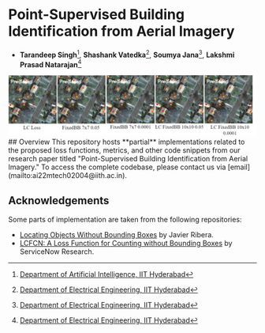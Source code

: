 # Point-Supervised Building Identification from Aerial Imagery
- **Tarandeep Singh**[^1], **Shashank Vatedka**[^2], **Soumya Jana**[^2], **Lakshmi Prasad Natarajan**[^2]
  
<img src="images/inria_viz.drawio.png">
## Overview
This repository hosts **partial** implementations related to the proposed loss functions, metrics, and other code snippets from our research paper titled "Point-Supervised Building Identification from Aerial Imagery." To access the complete codebase, please contact us via [email](mailto:ai22mtech02004@iith.ac.in).

## Acknowledgements
Some parts of implementation are taken from the following repositories:
- [Locating Objects Without Bounding Boxes](https://github.com/javiribera/locating-objects-without-bboxes) by Javier Ribera.
- [LCFCN: A Loss Function for Counting without Bounding Boxes](https://github.com/ServiceNow/LCFCN) by ServiceNow Research.

[^1]: [Department of Artificial Intelligence, IIT Hyderabad](https://ai.iith.ac.in/)

[^2]: [Department of Electrical Engineering, IIT Hyderabad](https://ee.iith.ac.in/)






